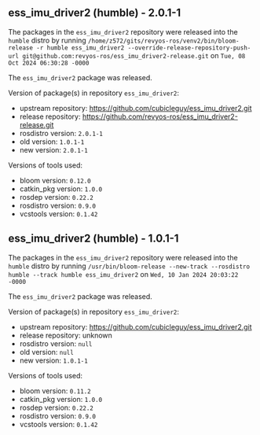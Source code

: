 ## ess_imu_driver2 (humble) - 2.0.1-1

The packages in the `ess_imu_driver2` repository were released into the `humble` distro by running `/home/z572/gits/revyos-ros/venv2/bin/bloom-release -r humble ess_imu_driver2 --override-release-repository-push-url git@github.com:revyos-ros/ess_imu_driver2-release.git` on `Tue, 08 Oct 2024 06:30:28 -0000`

The `ess_imu_driver2` package was released.

Version of package(s) in repository `ess_imu_driver2`:

- upstream repository: https://github.com/cubicleguy/ess_imu_driver2.git
- release repository: https://github.com/revyos-ros/ess_imu_driver2-release.git
- rosdistro version: `2.0.1-1`
- old version: `1.0.1-1`
- new version: `2.0.1-1`

Versions of tools used:

- bloom version: `0.12.0`
- catkin_pkg version: `1.0.0`
- rosdep version: `0.22.2`
- rosdistro version: `0.9.0`
- vcstools version: `0.1.42`


## ess_imu_driver2 (humble) - 1.0.1-1

The packages in the `ess_imu_driver2` repository were released into the `humble` distro by running `/usr/bin/bloom-release --new-track --rosdistro humble --track humble ess_imu_driver2` on `Wed, 10 Jan 2024 20:03:22 -0000`

The `ess_imu_driver2` package was released.

Version of package(s) in repository `ess_imu_driver2`:

- upstream repository: https://github.com/cubicleguy/ess_imu_driver2.git
- release repository: unknown
- rosdistro version: `null`
- old version: `null`
- new version: `1.0.1-1`

Versions of tools used:

- bloom version: `0.11.2`
- catkin_pkg version: `1.0.0`
- rosdep version: `0.22.2`
- rosdistro version: `0.9.0`
- vcstools version: `0.1.42`



